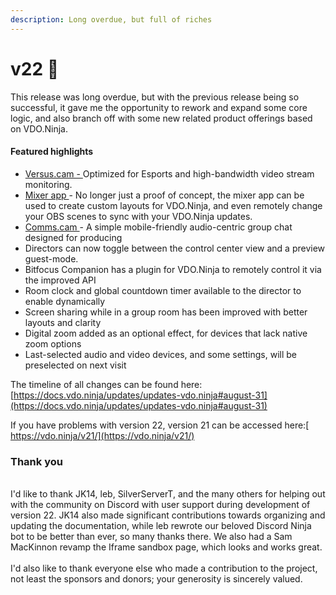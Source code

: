 ```yaml
---
description: Long overdue, but full of riches
---
```


# v22 👑

This release was long overdue, but with the previous release being so successful, it gave me the opportunity to rework and expand some core logic, and also branch off with some new related product offerings based on VDO.Ninja.

#### Featured highlights <a href="#new-features" id="new-features"></a>

* [Versus.cam - ](https://versus.cam)Optimized for Esports and high-bandwidth video stream monitoring.&#x20;
* [Mixer app ](https://vdo.ninja/mixer)- No longer just a proof of concept, the mixer app can be used to create custom layouts for VDO.Ninja, and even remotely change your OBS scenes to sync with your VDO.Ninja updates.
* [Comms.cam ](https://comms.cam)- A simple mobile-friendly audio-centric group chat designed for producing
* Directors can now toggle between the control center view and a preview guest-mode.
* Bitfocus Companion has a plugin for VDO.Ninja to remotely control it via the improved API
* Room clock and global countdown timer available to the director to enable dynamically
* Screen sharing while in a group room has been improved with better layouts and clarity
* Digital zoom added as an optional effect, for devices that lack native zoom options
* Last-selected audio and video devices, and some settings, will be preselected on next visit

The timeline of all changes can be found here: [https://docs.vdo.ninja/updates/updates-vdo.ninja#august-31](https://docs.vdo.ninja/updates/updates-vdo.ninja#august-31)

If you have problems with version 22, version 21 can be accessed here:[ https://vdo.ninja/v21/](https://vdo.ninja/v21/)

### Thank you

\
​I'd like to thank JK14, leb, SilverServerT, and the many others for helping out with the community on Discord with user support during development of version 22. JK14 also made significant contributions towards organizing and updating the documentation, while leb rewrote our beloved Discord Ninja bot to be better than ever, so many thanks there. We also had a Sam MacKinnon revamp the Iframe sandbox page, which looks and works great.\
\
I'd also like to thank everyone else who made a contribution to the project, not least the sponsors and donors; your generosity is sincerely valued.&#x20;
